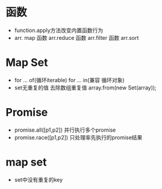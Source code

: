 # 函数
- function.apply方法改变内置函数行为
- arr. map 函数 arr.reduce 函数 arr.filter 函数 arr.sort

# Map Set
- for ... of(循环iterable) for ... in(兼容 循环对象)
- set无重复的值 去除数组重复值 array.from(new Set(array));
# Promise
- promise.all([p1,p2]) 并行执行多个promise
- promise.race([p1,p2]) 只处理率先执行的promise结果
# map set
- set中没有重复的key   

